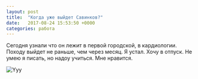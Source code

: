 ```yaml
---
layout: post
title:  "Когда уже выйдет Савинков?"
date:   2017-08-24 15:53:50 +0000
categories: работа
---
```

Сегодня узнали что он лежит в первой городской, в кардиологии. Походу выйдет не раньше, чем через месяц.
Я устал. Хочу в отпуск.
Не умею я писать, но надоу учиться. Мне нравится.

![Yyy](https://www.google.ru/url?sa=i&rct=j&q=&esrc=s&source=images&cd=&cad=rja&uact=8&ved=0ahUKEwiv_4Dg2-_VAhWlHJoKHXHQBDAQjRwIBw&url=https%3A%2F%2Favatanplus.com%2Fsearch%3Fs%3D%25D0%25BA%25D0%25BE%25D1%2582%2B%25D0%25BA%25D0%25BE%25D1%2588%25D0%25BA%25D0%25B8%2B%2523%25D0%25BA%25D0%25BE%25D1%2582%25D1%258D%2B%2523%25D0%25BA%25D0%25BE%25D1%2582%25D1%258D%25D0%25B9%25D0%25BB%25D1%258B&psig=AFQjCNGQTB9PmJzs4RUbYx9w4UcYHEoHbQ&ust=1503658812304496)

